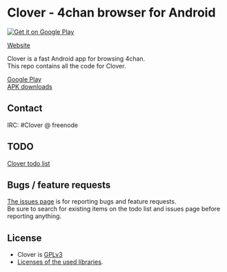 # Clover - 4chan browser for Android

[![Get it on Google Play](https://developer.android.com/images/brand/en_generic_rgb_wo_60.png)](https://play.google.com/store/apps/details?id=org.floens.chan)

[Website](http://floens.github.io/Clover/)

Clover is a fast Android app for browsing 4chan.  
This repo contains all the code for Clover.

[Google Play](https://play.google.com/store/apps/details?id=org.floens.chan)  
[APK downloads](https://github.com/Floens/Clover/releases)


## Contact
IRC: #Clover @ freenode


## TODO
[Clover todo list](https://gist.github.com/Floens/cd7937a1d8f06f5540bc)


## Bugs / feature requests

[The issues page](https://github.com/Floens/Clover/issues) is for reporting bugs and feature requests.  
Be sure to search for existing items on the todo list and issues page before reporting anything.


## License

* Clover is [GPLv3](https://github.com/Floens/Clover/blob/master/COPYING.txt)
* [Licenses of the used libraries](https://rawgit.com/Floens/Clover/master/Clover/app/src/main/assets/html/licences.html).
